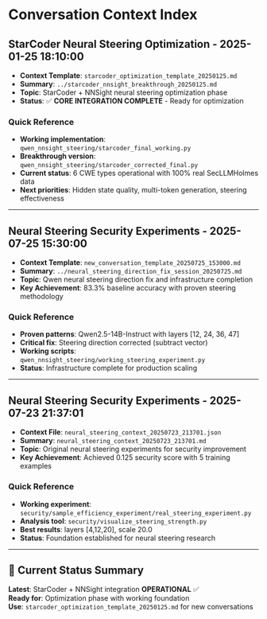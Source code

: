 # Conversation Context Index

## StarCoder Neural Steering Optimization - 2025-01-25 18:10:00

- **Context Template**: `starcoder_optimization_template_20250125.md`
- **Summary**: `../starcoder_nnsight_breakthrough_20250125.md`
- **Topic**: StarCoder + NNSight neural steering optimization phase
- **Status**: ✅ **CORE INTEGRATION COMPLETE** - Ready for optimization

### Quick Reference
- **Working implementation**: `qwen_nnsight_steering/starcoder_final_working.py`
- **Breakthrough version**: `qwen_nnsight_steering/starcoder_corrected_final.py`
- **Current status**: 6 CWE types operational with 100% real SecLLMHolmes data
- **Next priorities**: Hidden state quality, multi-token generation, steering effectiveness

---

## Neural Steering Security Experiments - 2025-07-25 15:30:00

- **Context Template**: `new_conversation_template_20250725_153000.md`
- **Summary**: `../neural_steering_direction_fix_session_20250725.md`
- **Topic**: Qwen neural steering direction fix and infrastructure completion
- **Key Achievement**: 83.3% baseline accuracy with proven steering methodology

### Quick Reference
- **Proven patterns**: Qwen2.5-14B-Instruct with layers [12, 24, 36, 47]
- **Critical fix**: Steering direction corrected (subtract vector)
- **Working scripts**: `qwen_nnsight_steering/working_steering_experiment.py`
- **Status**: Infrastructure complete for production scaling

---

## Neural Steering Security Experiments - 2025-07-23 21:37:01

- **Context File**: `neural_steering_context_20250723_213701.json`
- **Summary**: `neural_steering_context_20250723_213701.md`
- **Topic**: Original neural steering experiments for security improvement
- **Key Achievement**: Achieved 0.125 security score with 5 training examples

### Quick Reference
- **Working experiment**: `security/sample_efficiency_experiment/real_steering_experiment.py`
- **Analysis tool**: `security/visualize_steering_strength.py`
- **Best results**: layers [4,12,20], scale 20.0
- **Status**: Foundation established for neural steering research

---

## 🎯 Current Status Summary

**Latest**: StarCoder + NNSight integration **OPERATIONAL** ✅  
**Ready for**: Optimization phase with working foundation  
**Use**: `starcoder_optimization_template_20250125.md` for new conversations
